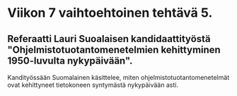 # Viikon 7 vaihtoehtoinen tehtävä 5.
## Referaatti Lauri Suoalaisen kandidaattityöstä "Ohjelmistotuotantomenetelmien kehittyminen 1950-luvulta nykypäivään".

Kandityössään Suomalainen käsittelee, miten ohjelmistotuotantomenetelmät ovat kehittyneet tietokoneen syntymästä nykypäivään asti.

